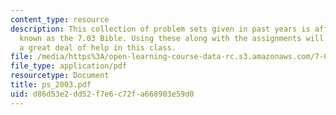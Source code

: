 ```yaml
---
content_type: resource
description: This collection of problem sets given in past years is affectionately
  known as the 7.03 Bible. Using these along with the assignments will give the student
  a great deal of help in this class.
file: /media/https%3A/open-learning-course-data-rc.s3.amazonaws.com/7-03-genetics-fall-2004/d86d53e2dd52f7e6c72fa668903e59d0_ps_2003.pdf
file_type: application/pdf
resourcetype: Document
title: ps_2003.pdf
uid: d86d53e2-dd52-f7e6-c72f-a668903e59d0
---
```


